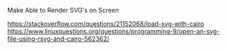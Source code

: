 Make Able to Render SVG's on Screen

https://stackoverflow.com/questions/21152068/load-svg-with-cairo
https://www.linuxquestions.org/questions/programming-9/open-an-svg-file-using-rsvg-and-cairo-562362/